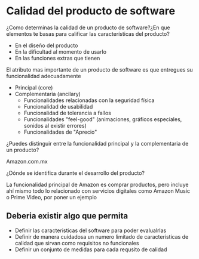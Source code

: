 # Calidad del producto de software
¿Como determinas la calidad de un producto de software?¿En que elementos te basas para calificar las características del producto?

- En el diseño del producto
- En la dificultad al momento de usarlo
- En las funciones extras que tienen

El atributo mas importante de un producto de software es que entregues su funcionalidad adecuadamente
- Principal (core)
- Complementaria (ancilary)
	- Funcionalidades relacionadas con la seguridad física
	- Funcionalidad de usabilidad
	- Funcionalidad de tolerancia a fallos
	- Funcionalidades "feel-good" (animaciones, gráficos especiales, sonidos al existir errores)
	- Funcionalidades de "Aprecio"

¿Puedes distinguir entre la funcionalidad principal y la complementaria de un producto?

Amazon.com.mx

¿Dónde se identifica durante el desarrollo del producto?

La funcionalidad principal de Amazon es comprar productos, pero incluye ahí mismo todo lo relacionado con servicios digitales como Amazon Music o Prime Video, por poner un ejemplo

## Deberia existir algo que permita
- Definir las caracteristicas del software para poder evalualrlas
- Definir de manera cuidadosa un numero limitado de caracteristicas de calidad que sirvan como requisitos no funcionales
- Definir un conjunto de medidas para cada requsito de calidad